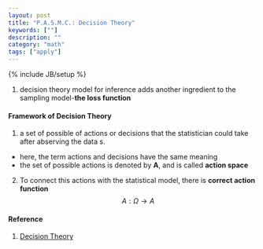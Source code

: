 ```yaml
---
layout: post
title: "P.A.S.M.C.: Decision Theory"
keywords: [""]
description: ""
category: "math"
tags: ["apply"]
---
```

{% include JB/setup %}

1. decision theory model for inference adds another ingredient to the sampling
model-**the loss function**

#### Framework of Decision Theory
1. a set of possible of actions or decisions that the statistician could take
   after abserving the data s.
- here, the term actions and decisions have the same meaning
- the set of possible actions is denoted by **A**, and is called **action space**
2. To connect this actions with the statistical model, there is **correct action
   function** $$
   A: \Omega \rightarrow A
   $$

#### Reference
1. [Decision Theory](http://www.dlinares.org/estimationDecision.html)

